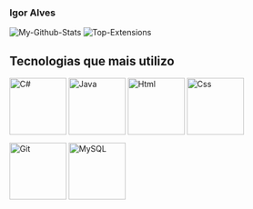 ### Igor Alves

<p>
    <picture>
        <source media="(prefers-color-scheme: dark)" srcset="https://github-readme-stats.vercel.app/api?username=IgorARPGarcia&show_icons=true&count_private=true&include_all_commits=true&custom_title=My%20Stats&hide_border=true&theme=github_dark">
        <img src='https://github-readme-stats.vercel.app/api?username=IgorARPGarcia&show_icons=true&count_private=true&include_all_commits=true&custom_title=My%20Stats&hide_border=true' alt='My-Github-Stats'>
    </picture>
    <picture>
        <source media="(prefers-color-scheme: dark)" srcset="https://github-readme-stats.vercel.app/api/top-langs/?username=IgorARPGarcia&custom_title=Languages&langs_count=3&hide_border=true&hide=html%23css%23MATLAB&theme=github_dark">
        <img src='https://github-readme-stats.vercel.app/api/top-langs/?username=IgorARPGarcia&custom_title=Extensions&langs_count=3&hide_border=true&hide=html%23css%23MATLAB' alt='Top-Extensions'>
    </picture>
</p>

## Tecnologias que mais utilizo

<p>
    <img width = "100" height = "100" align = "center" alt= "C#" src = "https://user-images.githubusercontent.com/25181517/121405384-444d7300-c95d-11eb-959f-913020d3bf90.png"/>
    <img width = "100" height = "100" align = "center" alt= "Java" src = "https://user-images.githubusercontent.com/25181517/117201156-9a724800-adec-11eb-9a9d-3cd0f67da4bc.png"/>
    <img width = "100" height= "100" align = "center" alt = "Html" src = "https://user-images.githubusercontent.com/25181517/192158954-f88b5814-d510-4564-b285-dff7d6400dad.png"/>
    <img width = "100" height = "100" align = "center" alt = "Css" src = "https://user-images.githubusercontent.com/25181517/183898674-75a4a1b1-f960-4ea9-abcb-637170a00a75.png"/>
</p>

<p>
    <img width = "100" height = "100" align = "center" alt= "Git" src = "https://user-images.githubusercontent.com/25181517/192108372-f71d70ac-7ae6-4c0d-8395-51d8870c2ef0.png"/>
    <img width = "100" height = "100" align = "center" alt= "MySQL" src = "https://user-images.githubusercontent.com/25181517/183896128-ec99105a-ec1a-4d85-b08b-1aa1620b2046.png"/>
</p>

